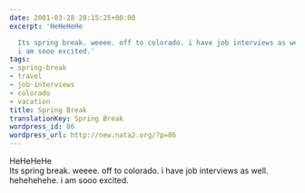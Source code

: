 ```yaml
---
date: 2001-03-28 20:15:25+00:00
excerpt: 'HeHeHeHe

  Its spring break. weeee. off to colorado. i have job interviews as well. hehehehehe.
  i am sooo excited.'
tags:
- spring-break
- travel
- job-interviews
- colorado
- vacation
title: Spring Break
translationKey: Spring Break
wordpress_id: 86
wordpress_url: http://new.nata2.org/?p=86
---
```


HeHeHeHe<br>
Its spring break. weeee. off to colorado. i have job interviews as well. hehehehehe. i am sooo excited.